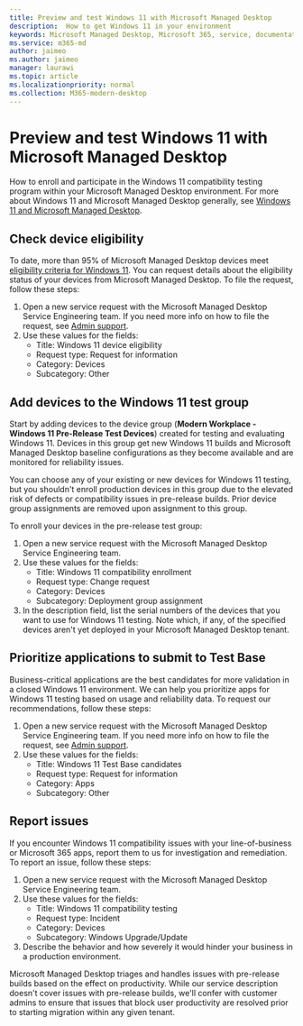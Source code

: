 ```yaml
---
title: Preview and test Windows 11 with Microsoft Managed Desktop
description:  How to get Windows 11 in your environment
keywords: Microsoft Managed Desktop, Microsoft 365, service, documentation
ms.service: m365-md
author: jaimeo
ms.author: jaimeo
manager: laurawi
ms.topic: article
ms.localizationpriority: normal
ms.collection: M365-modern-desktop
---
```


# Preview and test Windows 11 with Microsoft Managed Desktop

 How to enroll and participate in the Windows 11 compatibility testing program within your Microsoft Managed Desktop environment. For more about Windows 11 and Microsoft Managed Desktop generally, see [Windows 11 and Microsoft Managed Desktop](../intro/win11-overview.md). 

## Check device eligibility

To date, more than 95% of Microsoft Managed Desktop devices meet [eligibility criteria for Windows 11](/windows/whats-new/windows-11-requirements). You can request details about the eligibility status of your devices from Microsoft Managed Desktop. To file the request, follow these steps:

1. Open a new service request with the Microsoft Managed Desktop Service Engineering team. If you need more info on how to file the request, see [Admin support](admin-support.md).
2. Use these values for the fields:
    - Title: Windows 11 device eligibility
    - Request type: Request for information
    - Category: Devices
    - Subcategory: Other


## Add devices to the Windows 11 test group

Start by adding devices to the device group (**Modern Workplace - Windows 11 Pre-Release Test Devices**) created for testing and evaluating Windows 11. Devices in this group get new Windows 11 builds and Microsoft Managed Desktop baseline configurations as they become available and are monitored for reliability issues.

You can choose any of your existing or new devices for Windows 11 testing, but you shouldn't enroll production devices in this group due to the elevated risk of defects or compatibility issues in pre-release builds. Prior device group assignments are removed upon assignment to this group.

To enroll your devices in the pre-release test group:

1. Open a new service request with the Microsoft Managed Desktop Service Engineering team.
2. Use these values for the fields:
    - Title: Windows 11 compatibility enrollment
    - Request type: Change request
    - Category: Devices
    - Subcategory: Deployment group assignment
3. In the description field, list the serial numbers of the devices that you want to use for Windows 11 testing. Note which, if any, of the specified devices aren't yet deployed in your Microsoft Managed Desktop tenant.

## Prioritize applications to submit to Test Base

Business-critical applications are the best candidates for more validation in a closed Windows 11 environment. We can help you prioritize apps for Windows 11 testing based on usage and reliability data. To request our recommendations, follow these steps:

1. Open a new service request with the Microsoft Managed Desktop Service Engineering team. If you need more info on how to file the request, see [Admin support](admin-support.md).
2. Use these values for the fields:
    - Title: Windows 11 Test Base candidates
    - Request type: Request for information
    - Category: Apps
    - Subcategory: Other

## Report issues

If you encounter Windows 11 compatibility issues with your line-of-business or Microsoft 365 apps, report them to us for investigation and remediation. To report an issue, follow these steps:

1. Open a new service request with the Microsoft Managed Desktop Service Engineering team.
2. Use these values for the fields:
    - Title: Windows 11 compatibility testing
    - Request type: Incident
    - Category: Devices
    - Subcategory: Windows Upgrade/Update
3. Describe the behavior and how severely it would hinder your business in a production environment.

Microsoft Managed Desktop triages and handles issues with pre-release builds based on the effect on productivity. While our service description doesn't cover issues with pre-release builds, we'll confer with customer admins to ensure that issues that block user productivity are resolved prior to starting migration within any given tenant.
